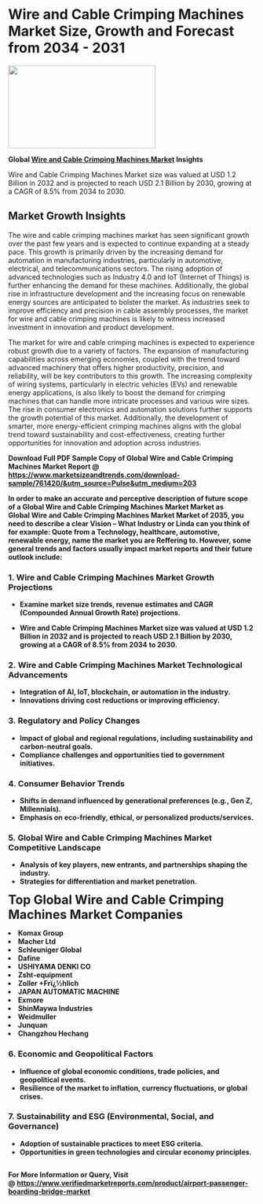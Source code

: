 <H1>Wire and Cable Crimping Machines Market Size, Growth and Forecast from 2034 - 2031</H1><img class="aligncenter size-medium wp-image-584254" src="https://thirdeyenews.in/wp-content/uploads/2034/09/Global-Market-Research-300x168.jpeg" alt="" width="300" height="168" /><p><strong>Global&nbsp;<a href="https://www.marketsizeandtrends.com/download-sample/761420/&amp;utm_source=Pulse&amp;utm_medium=203">Wire and Cable Crimping Machines Market</a> Insights</strong></p><p>Wire and Cable Crimping Machines Market size was valued at USD 1.2 Billion in 2032 and is projected to reach USD 2.1 Billion by 2030, growing at a CAGR of 8.5% from 2034 to 2030.</p><p><h2>Market Growth Insights</h2> <p>The wire and cable crimping machines market has seen significant growth over the past few years and is expected to continue expanding at a steady pace. This growth is primarily driven by the increasing demand for automation in manufacturing industries, particularly in automotive, electrical, and telecommunications sectors. The rising adoption of advanced technologies such as Industry 4.0 and IoT (Internet of Things) is further enhancing the demand for these machines. Additionally, the global rise in infrastructure development and the increasing focus on renewable energy sources are anticipated to bolster the market. As industries seek to improve efficiency and precision in cable assembly processes, the market for wire and cable crimping machines is likely to witness increased investment in innovation and product development.</p> <p><strong></strong></p> <p>The market for wire and cable crimping machines is expected to experience robust growth due to a variety of factors. The expansion of manufacturing capabilities across emerging economies, coupled with the trend toward advanced machinery that offers higher productivity, precision, and reliability, will be key contributors to this growth. The increasing complexity of wiring systems, particularly in electric vehicles (EVs) and renewable energy applications, is also likely to boost the demand for crimping machines that can handle more intricate processes and various wire sizes. The rise in consumer electronics and automation solutions further supports the growth potential of this market. Additionally, the development of smarter, more energy-efficient crimping machines aligns with the global trend toward sustainability and cost-effectiveness, creating further opportunities for innovation and adoption across industries. <p><strong></p><p><span class=""><strong>Download Full PDF Sample Copy of Global Wire and Cable Crimping Machines Market Report</strong> @ <a href="https://www.marketsizeandtrends.com/download-sample/761420/&amp;utm_source=Pulse&amp;utm_medium=203" target="_blank">https://www.marketsizeandtrends.com/download-sample/761420/&amp;utm_source=Pulse&amp;utm_medium=203</a></span></p><p>In order to make an accurate and perceptive description of future scope of a Global&nbsp;Wire and Cable Crimping Machines Market Market as Global&nbsp;Wire and Cable Crimping Machines Market Market of 2035, you need to describe a clear Vision &ndash; What Industry or Linda can you think of for example: Quote from a Technology, healthcare, automotive, renewable energy, name the market you are Reffering to. However, some general trends and factors usually impact market reports and their future outlook include:</p><h3>1.&nbsp;<strong>Wire and Cable Crimping Machines Market Growth Projections</strong></h3><ul><li>Examine market size trends, revenue estimates and CAGR (Compounded Annual Growth Rate) projections.</li><li><p>Wire and Cable Crimping Machines Market size was valued at USD 1.2 Billion in 2032 and is projected to reach USD 2.1 Billion by 2030, growing at a CAGR of 8.5% from 2034 to 2030.</p></li></ul><h3>2.&nbsp;<strong>Wire and Cable Crimping Machines Market Technological Advancements</strong></h3><ul><li>Integration of AI, IoT, blockchain, or automation in the industry.</li><li>Innovations driving cost reductions or improving efficiency.</li></ul><h3>3.&nbsp;<strong>Regulatory and Policy Changes</strong></h3><ul><li>Impact of global and regional regulations, including sustainability and carbon-neutral goals.</li><li>Compliance challenges and opportunities tied to government initiatives.</li></ul><h3>4.&nbsp;<strong>Consumer Behavior Trends</strong></h3><ul><li>Shifts in demand influenced by generational preferences (e.g., Gen Z, Millennials).</li><li>Emphasis on eco-friendly, ethical, or personalized products/services.</li></ul><h3>5.&nbsp;<strong>Global Wire and Cable Crimping Machines Market Competitive Landscape</strong></h3><ul><li>Analysis of key players, new entrants, and partnerships shaping the industry.</li><li>Strategies for differentiation and market penetration.</li></ul><p data-pm-slice="1 1 []"><span style="color: inherit; font-family: inherit; font-size: 25px;">Top Global Wire and Cable Crimping Machines Market Companies</span></p><div class="" data-test-id=""><p><li>Komax Group</li><li> Macher Ltd</li><li> Schleuniger Global</li><li> Dafine</li><li> USHIYAMA DENKI CO</li><li> Zsht-equipment</li><li> Zoller +Frï¿½hlich</li><li> JAPAN AUTOMATIC MACHINE</li><li> Exmore</li><li> ShinMaywa Industries</li><li> Weidmuller</li><li> Junquan</li><li> Changzhou Hechang</li></p></div><h3>6.&nbsp;<strong>Economic and Geopolitical Factors</strong></h3><ul><li>Influence of global economic conditions, trade policies, and geopolitical events.</li><li>Resilience of the market to inflation, currency fluctuations, or global crises.</li></ul><h3>7.&nbsp;<strong>Sustainability and ESG (Environmental, Social, and Governance)</strong></h3><ul><li>Adoption of sustainable practices to meet ESG criteria.</li><li>Opportunities in green technologies and circular economy principles.</li></ul><h2><strong style="font-size: 14px;">For More Information or Query, Visit @&nbsp;</strong><a style="background-color: #ffffff; font-size: 14px;" href="https://www.marketsizeandtrends.com/report/wire-and-cable-crimping-machines-market/" target="_blank">https://www.verifiedmarketreports.com/product/airport-passenger-boarding-bridge-market</a></h2>
